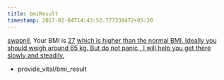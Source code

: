 ```yaml
---
title: bmiResult
timestamp: 2017-02-04T14:43:52.777338472+05:30
---
```


[swapnil](fname), Your BMI is [27](bmi) [which is higher than the normal BMI. Ideally you should weigh around 65 kg. But do not panic , I will help you get there slowly and steadily.](bmi_msg)
* provide_vital/bmi_result

